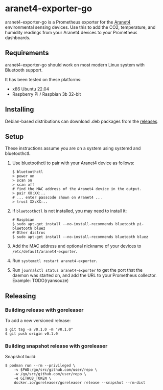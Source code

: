 # aranet4-exporter-go

aranet4-exporter-go is a Prometheus exporter for the [Aranet4](https://aranet.com/products/aranet4/) environmental
sensing devices. Use this to add the CO2, temperature, and humidity readings from your Aranet4 devices to your
Prometheus dashboards.

## Requirements

aranet4-exporter-go should work on most modern Linux system with Bluetooth support.

It has been tested on these platforms:

* x86 Ubuntu 22.04
* Raspberry Pi / Raspbian 3b 32-bit

## Installing

Debian-based distributions can download .deb packages from
the [releases](https://github.com/ryansouza/aranet4-exporter-go/releases).

## Setup

These instructions assume you are on a system using systemd and bluetoothctl.

1. Use bluetoothctl to pair with your Aranet4 device as follows:

    ```shell
    $ bluetoothctl
    > power on
    > scan on
    > scan off
    # find the MAC address of the Aranet4 device in the output.
    > pair XX:XX:..
    # ... enter passcode shown on Aranet4 ...
    > trust XX:XX:..
    ```

2. If `bluetoothctl` is not installed, you may need to install it:

    ```shell
    # Raspbian
    $ sudo apt-get install --no-install-recommends bluetooth pi-bluetooth bluez
    # Other distros
    $ sudo apt-get install --no-install-recommends bluetooth bluez
    ```

3. Add the MAC address and optional nickname of your devices to  `/etc/default/aranet4-exporter`.

4. Run `systemctl restart aranet4-exporter`.

5. Run `journalctl status aranet4-exporter` to get the port that the daemon was started on, and add the URL to your
   Prometheus collector. Example: TODO(ryansouze)

## Releasing

### Building release with goreleaser

To add a new versioned release:

```shell
$ git tag -a v0.1.0 -m "v0.1.0"
$ git push origin v0.1.0
```

### Building snapshot release with goreleaser

Snapshot build:

```shell
$ podman run --rm --privileged \
    -v $PWD:/go/src/github.com/user/repo \
    -w /go/src/github.com/user/repo \
    -e GITHUB_TOKEN \
    docker.io/goreleaser/goreleaser release --snapshot --rm-dist
```

